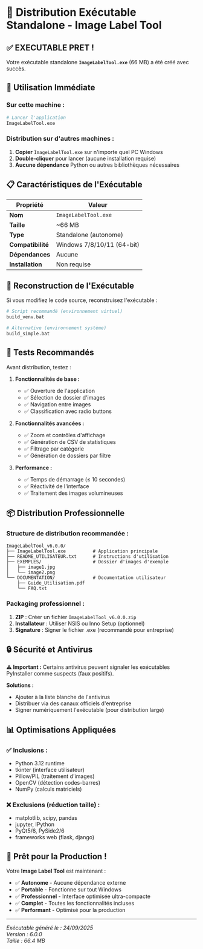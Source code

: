 # 🎯 Distribution Exécutable Standalone - Image Label Tool

## ✅ EXECUTABLE PRET !

Votre exécutable standalone **`ImageLabelTool.exe`** (66 MB) a été créé avec succès.

## 🚀 Utilisation Immédiate

### Sur cette machine :
```bash
# Lancer l'application
ImageLabelTool.exe
```

### Distribution sur d'autres machines :
1. **Copier** `ImageLabelTool.exe` sur n'importe quel PC Windows
2. **Double-cliquer** pour lancer (aucune installation requise)
3. **Aucune dépendance** Python ou autres bibliothèques nécessaires

## 📋 Caractéristiques de l'Exécutable

| Propriété | Valeur |
|-----------|---------|
| **Nom** | `ImageLabelTool.exe` |
| **Taille** | ~66 MB |
| **Type** | Standalone (autonome) |
| **Compatibilité** | Windows 7/8/10/11 (64-bit) |
| **Dépendances** | Aucune |
| **Installation** | Non requise |

## 🔄 Reconstruction de l'Exécutable

Si vous modifiez le code source, reconstruisez l'exécutable :

```bash
# Script recommandé (environnement virtuel)
build_venv.bat

# Alternative (environnement système)  
build_simple.bat
```

## 🧪 Tests Recommandés

Avant distribution, testez :

1. **Fonctionnalités de base :**
   - ✅ Ouverture de l'application
   - ✅ Sélection de dossier d'images
   - ✅ Navigation entre images
   - ✅ Classification avec radio buttons

2. **Fonctionnalités avancées :**
   - ✅ Zoom et contrôles d'affichage
   - ✅ Génération de CSV de statistiques
   - ✅ Filtrage par catégorie
   - ✅ Génération de dossiers par filtre

3. **Performance :**
   - ✅ Temps de démarrage (≤ 10 secondes)
   - ✅ Réactivité de l'interface
   - ✅ Traitement des images volumineuses

## 📦 Distribution Professionnelle

### Structure de distribution recommandée :
```
ImageLabelTool_v6.0.0/
├── ImageLabelTool.exe          # Application principale
├── README_UTILISATEUR.txt      # Instructions d'utilisation
├── EXEMPLES/                   # Dossier d'images d'exemple
│   ├── image1.jpg
│   └── image2.png
└── DOCUMENTATION/              # Documentation utilisateur
    ├── Guide_Utilisation.pdf
    └── FAQ.txt
```

### Packaging professionnel :
1. **ZIP** : Créer un fichier `ImageLabelTool_v6.0.0.zip`
2. **Installateur** : Utiliser NSIS ou Inno Setup (optionnel)
3. **Signature** : Signer le fichier .exe (recommandé pour entreprise)

## 🔒 Sécurité et Antivirus

**⚠️ Important :** Certains antivirus peuvent signaler les exécutables PyInstaller comme suspects (faux positifs).

**Solutions :**
- Ajouter à la liste blanche de l'antivirus
- Distribuer via des canaux officiels d'entreprise
- Signer numériquement l'exécutable (pour distribution large)

## 📊 Optimisations Appliquées

### ✅ Inclusions :
- Python 3.12 runtime
- tkinter (interface utilisateur)
- Pillow/PIL (traitement d'images)
- OpenCV (détection codes-barres)
- NumPy (calculs matriciels)

### ❌ Exclusions (réduction taille) :
- matplotlib, scipy, pandas
- jupyter, IPython
- PyQt5/6, PySide2/6
- frameworks web (flask, django)

## 🎯 Prêt pour la Production !

Votre **Image Label Tool** est maintenant :
- ✅ **Autonome** - Aucune dépendance externe
- ✅ **Portable** - Fonctionne sur tout Windows
- ✅ **Professionnel** - Interface optimisée ultra-compacte  
- ✅ **Complet** - Toutes les fonctionnalités incluses
- ✅ **Performant** - Optimisé pour la production

---

*Exécutable généré le : 24/09/2025*  
*Version : 6.0.0*  
*Taille : 66.4 MB*